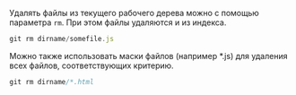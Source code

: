 Удалять файлы из текущего рабочего дерева можно с помощью параметра `rm`. При этом файлы удаляются и из индекса.  

```js
git rm dirname/somefile.js
```

  
Можно также использовать маски файлов (например *.js) для удаления всех файлов, соответствующих критерию.  

```js
git rm dirname/*.html
```